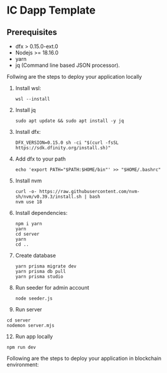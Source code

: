 # IC Dapp Template

## Prerequisites

- dfx > 0.15.0-ext.0
- Nodejs >= 18.16.0
- yarn
- jq (Command line based JSON processor).
    
Follwing are the steps to deploy your application locally

1. Install wsl:

    `wsl --install`

2. Install jq

    `sudo apt update && sudo apt install -y jq`
   
3. Install dfx:

   `DFX_VERSION=0.15.0 sh -ci "$(curl -fsSL https://sdk.dfinity.org/install.sh)"`

4. Add dfx to your path

   `echo 'export PATH="$PATH:$HOME/bin"' >> "$HOME/.bashrc"`

5. Install nvm

   ```curl -o- https://raw.githubusercontent.com/nvm-sh/nvm/v0.39.3/install.sh | bash```
   <br>
   `nvm use 18`

6. Install dependencies:

    `npm i yarn`
   <br>
    `yarn`
   <br>
    `cd server`
   <br>
   `yarn`
   <br>
   `cd ..`

7. Create database

    `yarn prisma migrate dev`
    <br>
    `yarn prisma db pull`
    <br>
    `yarn prisma studio`

9. Run seeder for admin account

   `node seeder.js`

10. Run server

   `cd server`
   <br>
   `nodemon server.mjs`
    
12. Run app locally

   `npm run dev`

Following are the steps to deploy your application in blockchain environment:


